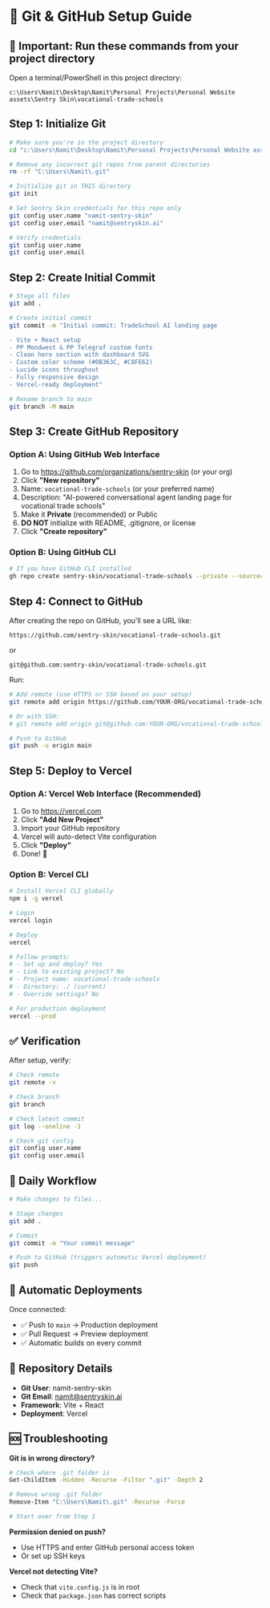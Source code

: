# 📘 Git & GitHub Setup Guide

## 🚨 Important: Run these commands from your project directory

Open a terminal/PowerShell in this project directory:
```
c:\Users\Namit\Desktop\Namit\Personal Projects\Personal Website assets\Sentry Skin\vocational-trade-schools
```

## Step 1: Initialize Git

```bash
# Make sure you're in the project directory
cd "c:\Users\Namit\Desktop\Namit\Personal Projects\Personal Website assets\Sentry Skin\vocational-trade-schools"

# Remove any incorrect git repos from parent directories
rm -rf "C:\Users\Namit\.git"

# Initialize git in THIS directory
git init

# Set Sentry Skin credentials for this repo only
git config user.name "namit-sentry-skin"
git config user.email "namit@sentryskin.ai"

# Verify credentials
git config user.name
git config user.email
```

## Step 2: Create Initial Commit

```bash
# Stage all files
git add .

# Create initial commit
git commit -m "Initial commit: TradeSchool AI landing page

- Vite + React setup
- PP Mondwest & PP Telegraf custom fonts
- Clean hero section with dashboard SVG
- Custom color scheme (#0B363C, #C8FE62)
- Lucide icons throughout
- Fully responsive design
- Vercel-ready deployment"

# Rename branch to main
git branch -M main
```

## Step 3: Create GitHub Repository

### Option A: Using GitHub Web Interface

1. Go to https://github.com/organizations/sentry-skin (or your org)
2. Click **"New repository"**
3. Name: `vocational-trade-schools` (or your preferred name)
4. Description: "AI-powered conversational agent landing page for vocational trade schools"
5. Make it **Private** (recommended) or Public
6. **DO NOT** initialize with README, .gitignore, or license
7. Click **"Create repository"**

### Option B: Using GitHub CLI

```bash
# If you have GitHub CLI installed
gh repo create sentry-skin/vocational-trade-schools --private --source=. --remote=origin
```

## Step 4: Connect to GitHub

After creating the repo on GitHub, you'll see a URL like:
```
https://github.com/sentry-skin/vocational-trade-schools.git
```
or
```
git@github.com:sentry-skin/vocational-trade-schools.git
```

Run:
```bash
# Add remote (use HTTPS or SSH based on your setup)
git remote add origin https://github.com/YOUR-ORG/vocational-trade-schools.git

# Or with SSH:
# git remote add origin git@github.com:YOUR-ORG/vocational-trade-schools.git

# Push to GitHub
git push -u origin main
```

## Step 5: Deploy to Vercel

### Option A: Vercel Web Interface (Recommended)

1. Go to https://vercel.com
2. Click **"Add New Project"**
3. Import your GitHub repository
4. Vercel will auto-detect Vite configuration
5. Click **"Deploy"**
6. Done! 🎉

### Option B: Vercel CLI

```bash
# Install Vercel CLI globally
npm i -g vercel

# Login
vercel login

# Deploy
vercel

# Follow prompts:
# - Set up and deploy? Yes
# - Link to existing project? No
# - Project name: vocational-trade-schools
# - Directory: ./ (current)
# - Override settings? No

# For production deployment
vercel --prod
```

## ✅ Verification

After setup, verify:

```bash
# Check remote
git remote -v

# Check branch
git branch

# Check latest commit
git log --oneline -1

# Check git config
git config user.name
git config user.email
```

## 🔄 Daily Workflow

```bash
# Make changes to files...

# Stage changes
git add .

# Commit
git commit -m "Your commit message"

# Push to GitHub (triggers automatic Vercel deployment)
git push
```

## 🚀 Automatic Deployments

Once connected:
- ✅ Push to `main` → Production deployment
- ✅ Pull Request → Preview deployment
- ✅ Automatic builds on every commit

## 📝 Repository Details

- **Git User**: namit-sentry-skin
- **Git Email**: namit@sentryskin.ai
- **Framework**: Vite + React
- **Deployment**: Vercel

## 🆘 Troubleshooting

**Git is in wrong directory?**
```bash
# Check where .git folder is
Get-ChildItem -Hidden -Recurse -Filter ".git" -Depth 2

# Remove wrong .git folder
Remove-Item "C:\Users\Namit\.git" -Recurse -Force

# Start over from Step 1
```

**Permission denied on push?**
- Use HTTPS and enter GitHub personal access token
- Or set up SSH keys

**Vercel not detecting Vite?**
- Check that `vite.config.js` is in root
- Check that `package.json` has correct scripts
```


